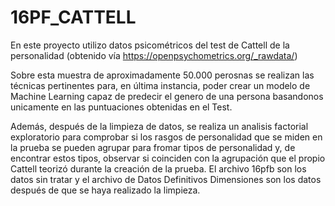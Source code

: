 # 16PF_CATTELL
En este proyecto utilizo datos psicométricos del test de Cattell de la personalidad (obtenido vía https://openpsychometrics.org/_rawdata/) 

Sobre esta muestra de aproximadamente 50.000 perosnas se realizan las técnicas pertinentes para, en última instancia, poder crear un modelo de Machine Learning capaz de predecir el genero de una persona basandonos unicamente en las puntuaciones obtenidas en el Test.


Además, después de la limpieza de datos, se realiza un analisis factorial exploratorio para comprobar si los rasgos de personalidad que se miden en la prueba se pueden agrupar para fromar tipos de personalidad y, de encontrar estos tipos, observar si coinciden con la agrupación que el propio Cattell teorizó durante la creación de la prueba.
El archivo 16pfb son los datos sin tratar y el archivo de Datos Definitivos Dimensiones son los datos después de que se haya realizado la limpieza.
